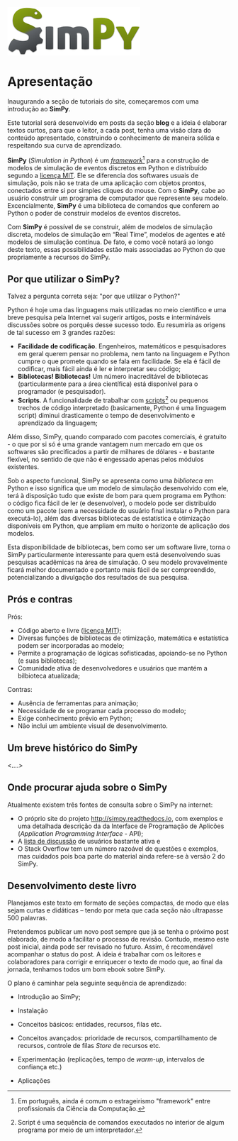 ![SimPy logo](SimPy_Logo300.png)

# Apresentação

Inaugurando a seção de tutoriais do site, começaremos com uma introdução ao **SimPy**.

Este tutorial será desenvolvido em posts da seção **blog** e a ideia é elaborar textos curtos, para que o leitor, a cada post, tenha uma visão clara do conteúdo apresentado, construindo o conhecimento de maneira sólida e respeitando sua curva de aprendizado.

**SimPy** \(_Simulation in Python_\) é um _[framework](https://pt.wikipedia.org/wiki/Framework)_[^1] para a construção de modelos de simulação de eventos discretos em Python e distribuído segundo a [licença MIT](https://pt.wikipedia.org/wiki/Licen%C3%A7a_MIT).  Ele se diferencia dos softwares usuais de simulação, pois não se trata de uma aplicação com objetos prontos, conectados entre si por simples cliques do mouse. Com o **SimPy**, cabe ao usuário construir um programa de computador que represente seu modelo. Excencialmente, **SimPy** é uma biblioteca de comandos que conferem ao Python  o poder de construir modelos de eventos discretos.

Com **SimPy** é possível de se construir, além de modelos de simulação discreta, modelos de simulação em “Real Time”, modelos de agentes e até modelos de simulação contínua. De fato, e como você notará ao longo deste texto, essas possibilidades estão mais associadas ao Python do que propriamente a recursos do SimPy.

## Por que utilizar o SimPy?

Talvez a pergunta correta seja: "por que utilizar o Python?"

Python é hoje uma das linguagens mais utilizadas no meio científico e uma breve pesquisa pela Internet vai sugerir artigos, posts e intermináveis discussões sobre os porquês desse sucesso todo. Eu resumiria  as origens de tal sucesso em 3 grandes razões:

* **Facilidade de codificação**. Engenheiros, matemáticos e pesquisadores em geral querem pensar no problema, nem tanto na linguagem e Python cumpre o que promete quando se fala em facilidade. Se ela é fácil de codificar, mais fácil ainda é ler e interpretar seu código;
* **Bibliotecas! Bibliotecas!** Um número inacreditável de bibliotecas \(particularmente para a área científica\) está disponível para o programador \(e pesquisador\).
* **Scripts**. A funcionalidade de trabalhar com [scripts](https://pt.wikipedia.org/wiki/Linguagem_de_script)[^2] ou pequenos trechos de código interpretado \(basicamente, Python é uma linguagem script\) diminui drasticamente o tempo de desenvolvimento e aprendizado da linguagem;

Além disso, SimPy, quando comparado com pacotes comerciais, é gratuito - o que por si só é uma grande vantagem num mercado em que os softwares são precificados a partir de milhares de dólares - e bastante
flexível, no sentido de que não é engessado apenas pelos módulos existentes.

Sob o aspecto funcional, SimPy se apresenta como uma _biblioteca_ em Python e isso significa que um modelo de simulação desenvolvido com ele, terá à disposição tudo que existe de bom para quem programa em Python: o código fica fácil de ler \(e desenvolver\), o modelo pode ser distribuído como um pacote \(sem a necessidade do usuário final instalar o Python para executá-lo\), além das diversas bibliotecas de estatística e otimização disponíveis em Python, que ampliam em muito o horizonte de aplicação dos modelos.

Esta disponibilidade de bibliotecas, bem como ser um software livre, torna o SimPy particularmente interessante para quem está desenvolvendo suas pesquisas acadêmicas na área de simulação. O seu modelo provavelmente ficará melhor documentado e portanto mais fácil de ser compreendido, potencializando a divulgação dos resultados de sua pesquisa.

## Prós e contras

Prós:

* Código aberto e livre \([licença MIT](https://pt.wikipedia.org/wiki/Licen%C3%A7a_MIT)\);
* Diversas funções de bibliotecas de otimização, matemática e estatística podem ser incorporadas ao modelo;
* Permite a programação de lógicas sofisticadas, apoiando-se no Python \(e suas bibliotecas\);
* Comunidade ativa de desenvolvedores e usuários que mantém a bilbioteca atualizada;

Contras:

* Ausência de ferramentas para animação;
* Necessidade de se programar cada processo do modelo;
* Exige conhecimento prévio em Python;
* Não inclui um ambiente visual de desenvolvimento.


## Um breve histórico do SimPy
<....>

## Onde procurar ajuda sobre o SimPy
Atualmente existem três fontes de consulta sobre o SimPy na internet:
* O próprio site do projeto http://simpy.readthedocs.io, com exemplos e uma detalhada descrição da da Interface de Programação de Aplicões (*Application Programming Interface* - API);
* A [lista de discussão](https://groups.google.com/forum/#!forum/python-simpy) de usuários bastante ativa e
* O Stack Overflow tem um número razoável de questões e exemplos, mas cuidados pois boa parte do material ainda refere-se à versão 2 do SimPy.

## Desenvolvimento deste livro

Planejamos este texto em formato de seções compactas, de modo que elas sejam curtas e didáticas – tendo por meta que cada seção não ultrapasse 500 palavras.

Pretendemos publicar um novo post sempre que já se tenha o próximo post elaborado, de modo a facilitar o processo de revisão. Contudo, mesmo este post inicial, ainda pode ser revisado no futuro. Assim, é recomendável acompanhar o status do post. A ideia é trabalhar com os leitores e colaboradores para corrigir e enriquecer o texto de modo que, ao final da jornada, tenhamos todos um bom ebook sobre SimPy.

O plano é caminhar pela seguinte sequência de aprendizado:

* Introdução ao SimPy;
* Instalação
* Conceitos básicos: entidades, recursos, filas etc.
* Conceitos avançados: prioridade de recursos, compartilhamento de recursos, controle de filas _Store_ de recursos etc.
* Experimentação \(replicações, tempo de _warm-up_, intervalos de confiança etc.\)
* Aplicações

  [^1]: Em português, ainda é comum o estrageirismo "framework" entre profissionais da Ciência da Computação. 

  [^2]: Script é uma sequência de comandos executados no interior de algum programa por meio de um interpretador. 


